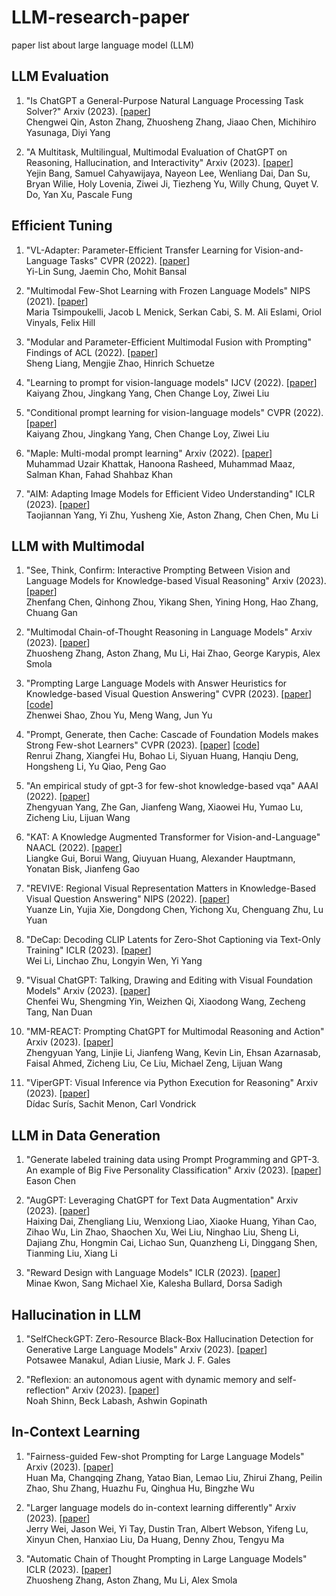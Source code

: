 # LLM-research-paper
paper list about large language model (LLM)

## LLM Evaluation

1. "Is ChatGPT a General-Purpose Natural Language Processing Task Solver?"
    Arxiv (2023).
    [[paper](https://arxiv.org/abs/2302.06476)] <br />
    Chengwei Qin, Aston Zhang, Zhuosheng Zhang, Jiaao Chen, Michihiro Yasunaga, Diyi Yang
  
2. "A Multitask, Multilingual, Multimodal Evaluation of ChatGPT on Reasoning, Hallucination, and Interactivity"
    Arxiv (2023).
    [[paper](https://arxiv.org/abs/2302.04023)] <br />
    Yejin Bang, Samuel Cahyawijaya, Nayeon Lee, Wenliang Dai, Dan Su, Bryan Wilie, Holy Lovenia, Ziwei Ji, Tiezheng Yu, Willy Chung, Quyet V. Do, Yan Xu, Pascale Fung
    
## Efficient Tuning

1. "VL-Adapter: Parameter-Efficient Transfer Learning for Vision-and-Language Tasks"
    CVPR (2022).
    [[paper](https://arxiv.org/abs/2112.06825)] <br />
    Yi-Lin Sung, Jaemin Cho, Mohit Bansal

2. "Multimodal Few-Shot Learning with Frozen Language Models"
    NIPS (2021).
    [[paper](https://proceedings.neurips.cc/paper/2021/file/01b7575c38dac42f3cfb7d500438b875-Paper.pdf)] <br />
    Maria Tsimpoukelli, Jacob L Menick, Serkan Cabi, S. M. Ali Eslami, Oriol Vinyals, Felix Hill
    

3. "Modular and Parameter-Efficient Multimodal Fusion with Prompting"
    Findings of ACL (2022).
    [[paper](https://aclanthology.org/2022.findings-acl.234/)] <br />
    Sheng Liang, Mengjie Zhao, Hinrich Schuetze

4. "Learning to prompt for vision-language models"
    IJCV (2022).
    [[paper](https://arxiv.org/pdf/2109.01134.pdf)] <br />
    Kaiyang Zhou, Jingkang Yang, Chen Change Loy, Ziwei Liu 
    
5. "Conditional prompt learning for vision-language models"
    CVPR (2022).
    [[paper](https://openaccess.thecvf.com/content/CVPR2022/papers/Zhou_Conditional_Prompt_Learning_for_Vision-Language_Models_CVPR_2022_paper.pdf)] <br />
    Kaiyang Zhou, Jingkang Yang, Chen Change Loy, Ziwei Liu
    
6. "Maple: Multi-modal prompt learning"
    Arxiv (2022).
    [[paper](https://arxiv.org/pdf/2210.03117.pdf)] <br />
    Muhammad Uzair Khattak, Hanoona Rasheed, Muhammad Maaz, Salman Khan, Fahad Shahbaz Khan
    
7. "AIM: Adapting Image Models for Efficient Video Understanding"
    ICLR (2023).
    [[paper](https://arxiv.org/abs/2302.03024)] <br />
    Taojiannan Yang, Yi Zhu, Yusheng Xie, Aston Zhang, Chen Chen, Mu Li

## LLM with Multimodal 

1. "See, Think, Confirm: Interactive Prompting Between Vision and Language Models for Knowledge-based Visual Reasoning"
    Arxiv (2023).
    [[paper](https://arxiv.org/pdf/2301.05226.pdf)] <br />
    Zhenfang Chen, Qinhong Zhou, Yikang Shen, Yining Hong, Hao Zhang, Chuang Gan
    
2. "Multimodal Chain-of-Thought Reasoning in Language Models"
    Arxiv (2023).
    [[paper](https://arxiv.org/abs/2302.00923)] <br />
    Zhuosheng Zhang, Aston Zhang, Mu Li, Hai Zhao, George Karypis, Alex Smola
    
3. "Prompting Large Language Models with Answer Heuristics for Knowledge-based Visual Question Answering"
    CVPR (2023).
    [[paper](https://arxiv.org/abs/2303.01903)]
    [[code](https://github.com/MILVLG/prophet)] <br />
    Zhenwei Shao, Zhou Yu, Meng Wang, Jun Yu
    
4. "Prompt, Generate, then Cache: Cascade of Foundation Models makes Strong Few-shot Learners"
    CVPR (2023).
    [[paper](https://arxiv.org/abs/2303.02151)]
    [[code](https://github.com/ZrrSkywalker/CaFo)] <br />
    Renrui Zhang, Xiangfei Hu, Bohao Li, Siyuan Huang, Hanqiu Deng, Hongsheng Li, Yu Qiao, Peng Gao
    
5. "An empirical study of gpt-3 for few-shot knowledge-based vqa"
    AAAI (2022).
    [[paper](https://arxiv.org/abs/2109.05014)] <br />
    Zhengyuan Yang, Zhe Gan, Jianfeng Wang, Xiaowei Hu, Yumao Lu, Zicheng Liu, Lijuan Wang
    
6. "KAT: A Knowledge Augmented Transformer for Vision-and-Language"
    NAACL (2022).
    [[paper](https://aclanthology.org/2022.naacl-main.70/)] <br />
    Liangke Gui, Borui Wang, Qiuyuan Huang, Alexander Hauptmann, Yonatan Bisk, Jianfeng Gao
    
7. "REVIVE: Regional Visual Representation Matters in Knowledge-Based Visual Question Answering"
    NIPS (2022).
    [[paper](https://arxiv.org/abs/2206.01201)] <br />
    Yuanze Lin, Yujia Xie, Dongdong Chen, Yichong Xu, Chenguang Zhu, Lu Yuan
    
8. "DeCap: Decoding CLIP Latents for Zero-Shot Captioning via Text-Only Training"
    ICLR (2023).
    [[paper](https://arxiv.org/abs/2303.03032)] <br />
    Wei Li, Linchao Zhu, Longyin Wen, Yi Yang

9. "Visual ChatGPT: Talking, Drawing and Editing with Visual Foundation Models"
    Arxiv (2023).
    [[paper](https://arxiv.org/abs/2303.04671)] <br />
    Chenfei Wu, Shengming Yin, Weizhen Qi, Xiaodong Wang, Zecheng Tang, Nan Duan
    
10. "MM-REACT: Prompting ChatGPT for Multimodal Reasoning and Action"
    Arxiv (2023).
    [[paper](https://arxiv.org/abs/2303.11381)] <br />
    Zhengyuan Yang, Linjie Li, Jianfeng Wang, Kevin Lin, Ehsan Azarnasab, Faisal Ahmed, Zicheng Liu, Ce Liu, Michael Zeng, Lijuan Wang

11. "ViperGPT: Visual Inference via Python Execution for Reasoning"
    Arxiv (2023).
    [[paper](https://arxiv.org/abs/2303.08128)] <br />
    Dídac Surís, Sachit Menon, Carl Vondrick


## LLM in Data Generation 

1. "Generate labeled training data using Prompt Programming and GPT-3. An example of Big Five Personality Classification"
    Arxiv (2023).
    [[paper](https://arxiv.org/ftp/arxiv/papers/2303/2303.12279.pdf)] <br />
    Eason Chen
    
2. "AugGPT: Leveraging ChatGPT for Text Data Augmentation"
    Arxiv (2023).
    [[paper](https://arxiv.org/abs/2302.13007)] <br />
    Haixing Dai, Zhengliang Liu, Wenxiong Liao, Xiaoke Huang, Yihan Cao, Zihao Wu, Lin Zhao, Shaochen Xu, Wei Liu, Ninghao Liu, Sheng Li, Dajiang Zhu, Hongmin Cai, Lichao Sun, Quanzheng Li, Dinggang Shen, Tianming Liu, Xiang Li

3. "Reward Design with Language Models"
    ICLR (2023).
    [[paper](https://arxiv.org/pdf/2303.00001.pdf)] <br />
    Minae Kwon, Sang Michael Xie, Kalesha Bullard, Dorsa Sadigh
    

## Hallucination in LLM

1. "SelfCheckGPT: Zero-Resource Black-Box Hallucination Detection for Generative Large Language Models"
    Arxiv (2023).
    [[paper](https://arxiv.org/pdf/2303.08896.pdf)] <br />
    Potsawee Manakul, Adian Liusie, Mark J. F. Gales

2. "Reflexion: an autonomous agent with dynamic memory and self-reflection"
    Arxiv (2023).
    [[paper](https://arxiv.org/pdf/2303.11366.pdf)] <br />
    Noah Shinn, Beck Labash, Ashwin Gopinath
    
## In-Context Learning

1. "Fairness-guided Few-shot Prompting for Large Language Models"
    Arxiv (2023).
    [[paper](https://arxiv.org/pdf/2303.13217.pdf)] <br />
    Huan Ma, Changqing Zhang, Yatao Bian, Lemao Liu, Zhirui Zhang, Peilin Zhao, Shu Zhang, Huazhu Fu, Qinghua Hu, Bingzhe Wu

2. "Larger language models do in-context learning differently"
    Arxiv (2023).
    [[paper](https://arxiv.org/pdf/2303.03846.pdf)] <br />
    Jerry Wei, Jason Wei, Yi Tay, Dustin Tran, Albert Webson, Yifeng Lu, Xinyun Chen, Hanxiao Liu, Da Huang, Denny Zhou, Tengyu Ma
    
3. "Automatic Chain of Thought Prompting in Large Language Models"
    ICLR (2023).
    [[paper](https://arxiv.org/pdf/2210.03493.pdf)] <br />
    Zhuosheng Zhang, Aston Zhang, Mu Li, Alex Smola
